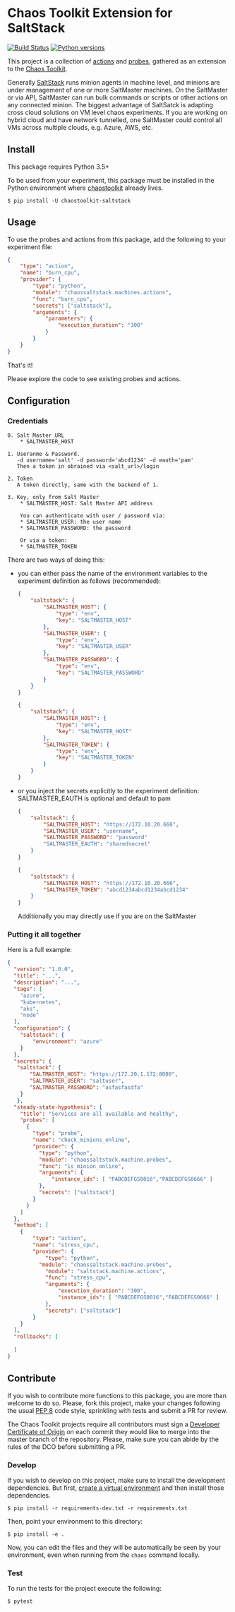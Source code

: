 # Chaos Toolkit Extension for SaltStack

[![Build Status](https://travis-ci.com/chaostoolkit-incubator/chaostoolkit-saltstack.svg?branch=master)](https://travis-ci.com/chaostoolkit-incubator/chaostoolkit-saltstack)
[![Python versions](https://img.shields.io/pypi/pyversions/chaostoolkit-saltstack.svg)](https://www.python.org/)

This project is a collection of [actions][] and [probes][], gathered as an
extension to the [Chaos Toolkit][chaostoolkit]. 

[actions]: http://chaostoolkit.org/reference/api/experiment/#action
[probes]: http://chaostoolkit.org/reference/api/experiment/#probe
[chaostoolkit]: http://chaostoolkit.org
[saltstack]: https://www.saltstack.com/

Generally [SaltStack][saltstack] runs minion agents in machine level, and minions are under management of one or more SaltMaster machines.
On the SaltMaster or via API, SaltMaster can run bulk commands or scripts or other actions on any connected minion.
The biggest advantage of SaltSatck is adapting cross cloud solutions on VM level chaos experiments.
If you are working on hybrid cloud and have network tunnelled, one SaltMaster could control all VMs across multiple clouds, e.g. Azure, AWS, etc.

## Install

This package requires Python 3.5+

To be used from your experiment, this package must be installed in the Python
environment where [chaostoolkit][] already lives.

```
$ pip install -U chaostoolkit-saltstack
```


## Usage

To use the probes and actions from this package, add the following to your
experiment file:

```json
{
    "type": "action",
    "name": "burn_cpu",
    "provider": {
        "type": "python",
        "module": "chaossaltstack.machines.actions",
        "func": "burn_cpu",
        "secrets": ["saltstack"],
        "arguments": {
            "parameters": {
                "execution_duration": "300"
            }
        }
    }
}
```

That's it!

Please explore the code to see existing probes and actions.



## Configuration

### Credentials
    0. Salt Master URL
        * SALTMASTER_HOST

    1. Useranme & Password.
       -d username='salt' -d password='abcd1234' -d eauth='pam'
       Then a token in obrained via <salt_url>/login

    2. Token
       A token directly, same with the backend of 1.

    3. Key, only from Salt Master
        * SALTMASTER_HOST: Salt Master API address

        You can authenticate with user / password via:
        * SALTMASTER_USER: the user name
        * SALTMASTER_PASSWORD: the password

        Or via a token:
        * SALTMASTER_TOKEN


There are two ways of doing this:

* you can either pass the name of the environment variables to the experiment definition as follows (recommended):

    ```json
    {
        "saltstack": {
            "SALTMASTER_HOST": {
                "type": "env",
                "key": "SALTMASTER_HOST"
            },
            "SALTMASTER_USER": {
                "type": "env",
                "key": "SALTMASTER_USER"
            },
            "SALTMASTER_PASSWORD": {
                "type": "env",
                "key": "SALTMASTER_PASSWORD"
            }
        }
    }
    ```

    ```json
    {
        "saltstack": {
            "SALTMASTER_HOST": {
                "type": "env",
                "key": "SALTMASTER_HOST"
            },
            "SALTMASTER_TOKEN": {
                "type": "env",
                "key": "SALTMASTER_TOKEN"
            }
        }
    }
    ```
    
* or you inject the secrets explicitly to the experiment definition:
  SALTMASTER_EAUTH is optional and default to pam

    ```json
    {
        "saltstack": {
            "SALTMASTER_HOST": "https://172.10.20.666",
            "SALTMASTER_USER": "username",
            "SALTMASTER_PASSWORD": "password"
            "SALTMASTER_EAUTH": "sharedsecret"
        }
    }
    ```

    ```json
    {
        "saltstack": {
            "SALTMASTER_HOST": "https://172.10.20.666",
            "SALTMASTER_TOKEN": "abcd1234abcd1234abcd1234"
        }
    }
    ```
    
    Additionally you may directly use if you are on the SaltMaster


### Putting it all together

Here is a full example:

```json
{
  "version": "1.0.0",
  "title": "...",
  "description": "...",
  "tags": [
    "azure",
    "kubernetes",
	"aks",
	"node"
  ],
  "configuration": {
    "saltstack": {
        "environment": "azure"
	}
  },
  "secrets": {
   "saltstack": {
       "SALTMASTER_HOST": "https://172.20.1.172:8000",
       "SALTMASTER_USER": "saltuser",
       "SALTMASTER_PASSWORD": "asfasfasdfa"
    }
   },
  "steady-state-hypothesis": {
    "title": "Services are all available and healthy",
    "probes": [
      {
        "type": "probe",
        "name": "check_minions_online",
        "provider": {
          "type": "python",
          "module": "chaossaltstack.machine.probes",
          "func": "is_minion_online",
          "arguments": {
              "instance_ids": [ "PABCDEFGS0016","PABCDEFGS0666" ]
          },
          "secrets": ["saltstack"]
        }
      }
    ]
  },
  "method": [
    {
        "type": "action",
        "name": "stress_cpu",
        "provider": {
            "type": "python",
          "module": "chaossaltstack.machine.probes",
            "module": "saltstack.machine.actions",
            "func": "stress_cpu",
            "arguments": {
                "execution_duration": "300",
                "instance_ids": [ "PABCDEFGS0016","PABCDEFGS0666" ]
            },
            "secrets": ["saltstack"]
        }
    }
  ],
  "rollbacks": [
    
  ]
}
```

## Contribute

If you wish to contribute more functions to this package, you are more than
welcome to do so. Please, fork this project, make your changes following the
usual [PEP 8][pep8] code style, sprinkling with tests and submit a PR for
review.

[pep8]: https://pycodestyle.readthedocs.io/en/latest/

The Chaos Toolkit projects require all contributors must sign a
[Developer Certificate of Origin][dco] on each commit they would like to merge
into the master branch of the repository. Please, make sure you can abide by
the rules of the DCO before submitting a PR.

[dco]: https://github.com/probot/dco#how-it-works

### Develop

If you wish to develop on this project, make sure to install the development
dependencies. But first, [create a virtual environment][venv] and then install
those dependencies.

[venv]: http://chaostoolkit.org/reference/usage/install/#create-a-virtual-environment

```console
$ pip install -r requirements-dev.txt -r requirements.txt 
```

Then, point your environment to this directory:

```console
$ pip install -e .
```

Now, you can edit the files and they will be automatically be seen by your
environment, even when running from the `chaos` command locally.

### Test

To run the tests for the project execute the following:

```
$ pytest
```
